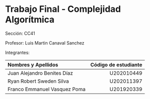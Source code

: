 # Trabajo Final - Complejidad Algorítmica

Sección: CC41 

Profesor: Luis Martin Canaval Sanchez

Integrantes:

| Nombres y Apellidos          | Código de estudiante |
| :---                         |                 ---: |
| Juan Alejandro Benites Díaz  | U202010449           |
| Ryan Robert Sweden Silva     | U202011397           |
| Franco Emmanuel Vasquez Poma | U201920339           |
